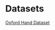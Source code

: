 # Datasets

[Oxford Hand Dataset](https://87hl6x-my.sharepoint.com/:f:/g/personal/fish_87hl6x_onmicrosoft_com/Eq_ceaM-LapKpO98mp0AddUBFK4j6MLACoBCIN8Vs2KrvQ?e=vDHi8L)
